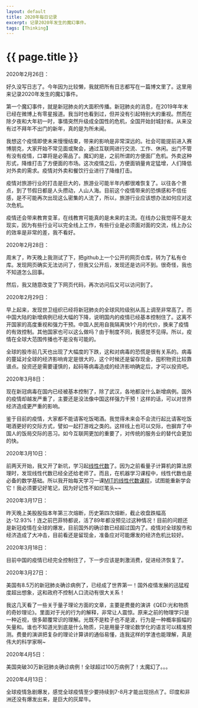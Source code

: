 ```yaml
---
layout: default
title: 2020年每日记录
excerpt: 记录2020年发生的魔幻事件。
tags: [Thinking]
---
```

{{ page.title }}
================

2020年2月26日：

好久没写日志了。今年因为比较懒，我就把所有日志都写在一篇博文里了。这里用来记录2020年发生的魔幻事件。

第一个魔幻事件，就是新冠肺炎的大面积传播。新冠肺炎的消息，在2019年年末已经在微博上有零星报道。我当时也看到过，但并没有引起特别大的重视。然而在除夕夜和大年初一时，事情突然升级成全国性的危机，全国开始封城封省。从来没有过不拜年不出门的新年，真的是为所未闻。

我想这个疫情即使未来慢慢结束，带来的影响是非常深远的。社会可能提前进入赛博朋克，大家开始不常见面或聚会，通过互联网进行交流、工作、休闲。出门不管有没有疫情，口罩将是必需品了。魔幻的是，之前所谓的方便面厂危机。外卖这种形式，降维打击了方便面的市场。这次疫情之后，方便面销量肯定猛增，人们降低对外卖的需求。疫情对外卖和餐饮行业进行了降维打击。

疫情对旅游行业的打击是巨大的，旅游业可能半年内都很难恢复了。以往各个景点，到了节假日都是人头攒动，人山人海。目前这个疫情带来的恐惧感和不信任感，是不可能再次出现这么密集的人流了，所以，旅游行业应该想办法如何应对这次危机。

疫情还会带来教育变革，在线教育可能真的是未来的主流。在线办公我觉得不是太现实，因为有些行业可以完全线上工作，有些行业是必须面对面的交流，线上办公的效率是非常的差，我不看好。

2020年2月28日：

周末了，昨天晚上我测试了下，把github上一个公开的网页仓库，转为了私有仓库。发现网页确实无法访问了，但我又公开后，发现还是访问不到。很奇怪，我也不知道怎么回事。

然后，我又随意改变了下网页代码，再次访问后又可以访问到了。

2020年2月29日：

早上起来，发现世卫组织已经将新冠肺炎的全球风险级别从高上调至非常高了。而中国大陆的新增病例已经大幅的下降，说明国内的疫情已经基本控制住了。这离不开国家的高度重视和强力干预。中国人民用自我隔离快1个月的代价，换来了疫情的有效控制。其他国家也可以这么做吗？由于制度不同，我感觉不见得。所以，疫情在全球大范围传播也不是没有可能的。

全球的股市前几天也出现了大幅度的下跌，这和对病毒的恐慌是很有关系的。病毒的蔓延对全球的经济影响肯定是很大的，这个时候还是留存现金，囤积物资比较靠谱点。投资还是需要谨慎的，起码等病毒造成的经济影响确定后，才可以投资吧。

2020年3月8日：

现在新冠病毒在国内已经被基本控制了，除了武汉，各地都没什么新增病例。国外的疫情却越发严重了，主要还是没法像中国这样强力干预！这样的话，可以对世界经济造成更严重的影响。

鉴于目前的疫情，大家都不能请客吃饭喝酒。我觉得未来会不会流行起比请客吃饭喝酒更好的交际方式，譬如一起打游戏之类的。这样线上也可以交际，也摒弃了中国人的饭局交际的恶习。如今互联网更加的重要了，对传统的服务业的替代会更加的快。

2020年3月10日：

前两天开始，我又开了新坑，学习起[线性代数](https://book.douban.com/subject/6432768/)了。因为之前看量子计算机的算法原理时，发现线性代数已经全还给老师了。而且，在机器学习课程中，线性代数也是必备的数学基础。所以我开始每天学习一课[MIT的线性代数课程](https://www.bilibili.com/video/av15463995?t=147)，试图能重新学会它！我必须要记好笔记，因为好记性不如烂笔头~~

2020年3月17日：

昨天晚上美股股指本年第三次熔断，历史第四次熔断，截止收盘跌幅高达-12.93%！连之前巴菲特都说，活了89年都没预见过这种情况！目前的问题还是新冠疫情在全球的爆发，目前国外的确诊数已经超过国内了。疫情对全球股市和经济造成了大冲击，目前看还是留现金，准备应对可能爆发的经济危机比较好。

2020年3月18日：

目前中国的疫情已经完全控制住了，下一步应该是刺激消费，促进经济恢复了。

2020年3月27日：

美国有8.5万的新冠肺炎确诊病例了，已经成了世界第一！国外疫情发展的迅猛程度超出想象，这和政府不控制人口流动有很大关系！

我这几天看了一些关于量子理论方面的文章，主要是费曼的演讲《QED:光和物质的奇妙理论》。里面对于光的行为的解释，非常让人震惊。原来之前的物理学只是一种近视，很多颠覆常识的理解。光既不是粒子也不是波，行为是一种概率振幅的矢量和。谁也不知道光到底是什么物质，只是用量子理论数学化的语言可以精准预测。费曼的演讲把复杂的理论计算讲的通俗易懂，连我这样的学渣也能理解，真是伟大的科学家啊~

2020年4月5日：

美国突破30万新冠肺炎确诊病例！全球超过100万病例了！太魔幻了。。。

2020年4月13日：

全球疫情急剧爆发，感觉全球疫情至少要持续到7-8月才能出现拐点了。印度和非洲还没有爆发出来，是巨大的灰犀牛。
